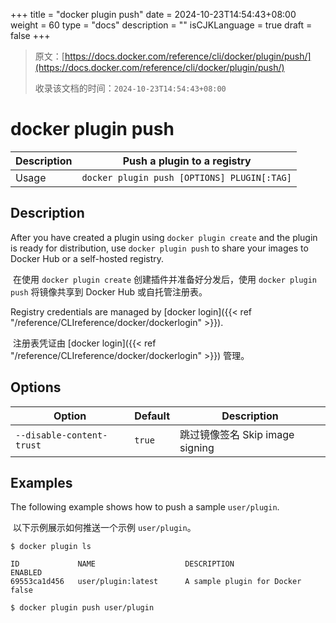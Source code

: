 +++
title = "docker plugin push"
date = 2024-10-23T14:54:43+08:00
weight = 60
type = "docs"
description = ""
isCJKLanguage = true
draft = false
+++

> 原文：[https://docs.docker.com/reference/cli/docker/plugin/push/](https://docs.docker.com/reference/cli/docker/plugin/push/)
>
> 收录该文档的时间：`2024-10-23T14:54:43+08:00`

# docker plugin push

| Description | Push a plugin to a registry                 |
| :---------- | ------------------------------------------- |
| Usage       | `docker plugin push [OPTIONS] PLUGIN[:TAG]` |

## Description

After you have created a plugin using `docker plugin create` and the plugin is ready for distribution, use `docker plugin push` to share your images to Docker Hub or a self-hosted registry.

​	在使用 `docker plugin create` 创建插件并准备好分发后，使用 `docker plugin push` 将镜像共享到 Docker Hub 或自托管注册表。

Registry credentials are managed by [docker login]({{< ref "/reference/CLIreference/docker/dockerlogin" >}}).

​	注册表凭证由 [docker login]({{< ref "/reference/CLIreference/docker/dockerlogin" >}}) 管理。

## Options

| Option                    | Default | Description                     |
| ------------------------- | ------- | ------------------------------- |
| `--disable-content-trust` | `true`  | 跳过镜像签名 Skip image signing |

## Examples

The following example shows how to push a sample `user/plugin`.

​	以下示例展示如何推送一个示例 `user/plugin`。



```console
$ docker plugin ls

ID             NAME                    DESCRIPTION                  ENABLED
69553ca1d456   user/plugin:latest      A sample plugin for Docker   false

$ docker plugin push user/plugin
```
